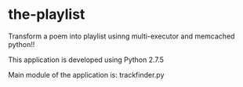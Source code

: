 the-playlist
============

Transform a poem into playlist usinng multi-executor and memcached python!!

This application is developed using Python 2.7.5

Main module of the application is: trackfinder.py



